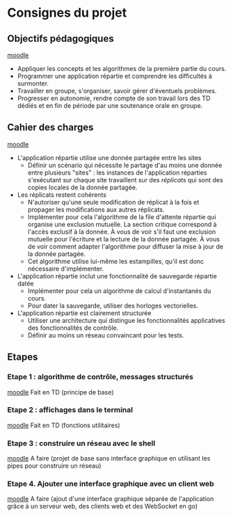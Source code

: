 # Consignes du projet

## Objectifs pédagogiques

[moodle](https://moodle.utc.fr/mod/page/view.php?id=155894)

- Appliquer les concepts et les algorithmes de la première partie du cours.
- Programmer une application répartie et comprendre les difficultés à surmonter.
- Travailler en groupe, s'organiser, savoir gérer d'éventuels problèmes.
- Progresser en autonomie, rendre compte de son travail lors des TD dédiés et en fin de période par une soutenance orale en groupe.

## Cahier des charges

[moodle](https://moodle.utc.fr/mod/page/view.php?id=155900)

- L'application répartie utilise une donnée partagée entre les sites  
  - Définir un scénario qui nécessite le partage d'au moins une donnée entre plusieurs "sites" : les instances de l'application réparties s'exécutant sur chaque site travaillent sur des *réplicats* qui sont des copies locales de la donnée partagée.
- Les réplicats restent cohérents
  - N'autoriser qu'une seule modification de réplicat à la fois et propager les modifications aux autres réplicats.
  - Implémenter pour cela l'algorithme de la file d'attente répartie qui organise une exclusion mutuelle. La section critique correspond à l'accès exclusif à la donnée. À vous de voir s'il faut une exclusion mutuelle pour l'écriture et la lecture de la donnée partagée. À vous de voir comment adapter l'algorithme pour diffuser la mise à jour de la donnée partagée.
  - Cet algorithme utilise lui-même les estampilles, qu'il est donc nécessaire d'implémenter.
- L'application répartie inclut une fonctionnalité de sauvegarde répartie datée
  - Implémenter pour cela un algorithme de calcul d'instantanés du cours.
  - Pour dater la sauvegarde, utiliser des horloges vectorielles.
- L'application répartie est clairement structurée
  - Utiliser une architecture qui distingue les fonctionnalités applicatives des fonctionnalités de contrôle.
  - Définir au moins un réseau convaincant pour les tests.

## Etapes

### Etape 1 : algorithme de contrôle, messages structurés

[moodle](https://moodle.utc.fr/mod/page/view.php?id=167707)
Fait en TD (principe de base)

### Etape 2 : affichages dans le terminal

[moodle](https://moodle.utc.fr/mod/page/view.php?id=167772)
Fait en TD (fonctions utilitaires)

### Etape 3 : construire un réseau avec le shell

[moodle](https://moodle.utc.fr/mod/page/view.php?id=155924)
A faire (projet de base sans interface graphique en utilisant les pipes pour construire un réseau)

### Etape 4. Ajouter une interface graphique avec un client web

[moodle](https://moodle.utc.fr/mod/page/view.php?id=156211)
A faire (ajout d'une interface graphique séparée de l'application grâce à un serveur web, des clients web et des WebSocket en go)
